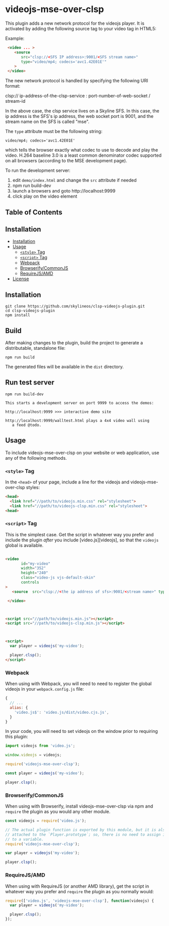 # videojs-mse-over-clsp

This plugin adds a new network protocol for the videojs player. It is activated by adding
the following source tag to your video tag in HTML5:

Example:

```html
 <video ... >
    <source
       src="clsp://<SFS IP address>:9001/<SFS stream name>"
       type="video/mp4; codecs='avc1.42E01E'"
    >
 </video>

```

The new network protocol is handled by specifying the following URI format:

clsp:// ip-address-of-the-clsp-service : port-number-of-web-socket / stream-id

In the above case, the clsp service lives on a Skyline SFS.  In this case, the ip
address is the SFS's ip address, the web socket port is 9001, and the stream name
on the SFS is called "mse".

The `type` attribute must be the following string:

```
video/mp4; codecs='avc1.42E01E'
```

which tells the browser exactly what codec to use to decode and play the video.
H.264 baseline 3.0 is a least common denominator codec supported on all browsers
(according to the MSE development page).

To run the development server:

1. edit `demo/index.html` and change the `src` attribute if needed
2. npm run build-dev
3. launch a browsers and goto http://localhost:9999
4. click play on the video element


## Table of Contents

## Installation

- [Installation](#installation)
- [Usage](#usage)
  - [`<style>` Tag](#style-tag)
  - [`<script>` Tag](#script-tag)
  - [Webpack](#webpack)
  - [Browserify/CommonJS](#browserifycommonjs)
  - [RequireJS/AMD](#requirejsamd)
- [License](#license)

## Installation

```
git clone https://github.com/skylineos/clsp-videojs-plugin.git
cd clsp-videojs-plugin
npm install
```

## Build

After making changes to the plugin, build the project to generate a distributable, standalone file:

```
npm run build
```

The generated files will be available in the `dist` directory.

## Run test server

```
npm run build-dev

This starts a development server on port 9999 to access the demos:

http://localhost:9999 >>> interactive demo site

http://localhost:9999/walltest.html plays a 4x4 video wall using
   a feed @todo.

```

## Usage

To include videojs-mse-over-clsp on your website or web application, use any of the following methods.

### `<style>` Tag

In the `<head>` of your page, include a line for the videojs and videojs-mse-over-clsp styles:

```html
<head>
  <link href="//path/to/videojs.min.css" rel="stylesheet">
  <link href="//path/to/videojs-clsp.min.css" rel="stylesheet">
<head>
```

### `<script>` Tag

This is the simplest case. Get the script in whatever way you prefer and include the plugin _after_ you include [video.js][videojs], so that the `videojs` global is available.

```html

<video
       id="my-video"
       width="352"
       height="240"
       class="video-js vjs-default-skin"
       controls
>
   <source  src="clsp://<the ip address of sfs>:9001/<stream name>" type="video/mp4; codecs='avc1.42E01E'"/>

 </video>



<script src="//path/to/videojs.min.js"></script>
<script src="//path/to/videojs-clsp.min.js"></script>



<script>
  var player = videojs('my-video');

  player.clsp();
</script>
```

### Webpack

When using with Webpack, you will need to need to register the global videojs in your `webpack.config.js` file:

```javascript
{
  // ...
  alias: {
    'video.js$': 'video.js/dist/video.cjs.js',
  }
}
```

In your code, you will need to set videojs on the window prior to requiring this plugin:

```javascript
import videojs from 'video.js';

window.videojs = videojs;

require('videojs-mse-over-clsp');

const player = videojs('my-video');

player.clsp();
```

### Browserify/CommonJS

When using with Browserify, install videojs-mse-over-clsp via npm and `require` the plugin as you would any other module.

```javascript
const videojs = require('video.js');

// The actual plugin function is exported by this module, but it is also
// attached to the `Player.prototype`; so, there is no need to assign it
// to a variable.
require('videojs-mse-over-clsp');

var player = videojs('my-video');

player.clsp();
```

### RequireJS/AMD

When using with RequireJS (or another AMD library), get the script in whatever way you prefer and `require` the plugin as you normally would:

```js
require(['video.js', 'videojs-mse-over-clsp'], function(videojs) {
  var player = videojs('my-video');

  player.clsp();
});
```
